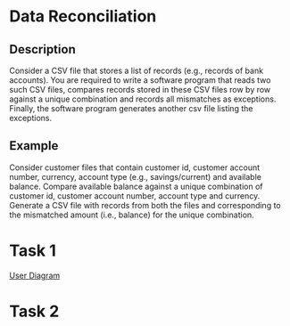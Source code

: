# Data Reconciliation

## Description

Consider a CSV file that stores a list of records (e.g., records of bank accounts).
You are required to write a software program that reads two such CSV files, compares records
stored in these CSV files row by row against a unique combination and records all mismatches
as exceptions. Finally, the software program generates another csv file listing the exceptions.

## Example

Consider customer files that contain customer id, customer account number,
currency, account type (e.g., savings/current) and available balance. Compare available balance
against a unique combination of customer id, customer account number, account type and
currency. Generate a CSV file with records from both the files and corresponding to the
mismatched amount (i.e., balance) for the unique combination.

# Task 1
[User Diagram](https://miro.com/app/board/uXjVO8LhsSg=/)

# Task 2